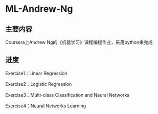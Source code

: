 # ML-Andrew-Ng
##  主要内容

Coursera上Andrew Ng的《机器学习》课程编程作业，采用python来完成

## 进度

Exercise1：Linear Regression

Exercise2：Logistic Regression

Exercise3：Multi-class Classification and Neural Networks

Exercise4：Neural Networks Learning